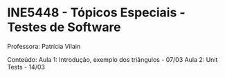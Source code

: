 # INE5448 - Tópicos Especiais - Testes de Software
Professora: Patrícia Vilain

Conteúdo:
Aula 1: Introdução, exemplo dos triângulos - 07/03
Aula 2: Unit Tests - 14/03
